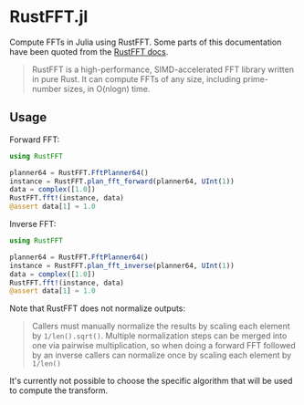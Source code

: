 # RustFFT.jl

Compute FFTs in Julia using RustFFT. Some parts of this documentation have been quoted from the [RustFFT docs](https://docs.rs/rustfft/latest/rustfft/).

> RustFFT is a high-performance, SIMD-accelerated FFT library written in pure Rust. It can compute FFTs of any size, including prime-number sizes, in O(nlogn) time.

## Usage

Forward FFT:

```julia
using RustFFT

planner64 = RustFFT.FftPlanner64()
instance = RustFFT.plan_fft_forward(planner64, UInt(1))
data = complex([1.0])
RustFFT.fft!(instance, data)
@assert data[1] ≈ 1.0
```

Inverse FFT:

```julia
using RustFFT

planner64 = RustFFT.FftPlanner64()
instance = RustFFT.plan_fft_inverse(planner64, UInt(1))
data = complex([1.0])
RustFFT.fft!(instance, data)
@assert data[1] ≈ 1.0
```

Note that RustFFT does not normalize outputs:

> Callers must manually normalize the results by scaling each element by `1/len().sqrt()`. Multiple normalization steps can be merged into one via pairwise multiplication, so when doing a forward FFT followed by an inverse callers can normalize once by scaling each element by `1/len()`

It's currently not possible to choose the specific algorithm that will be used to compute the transform.
